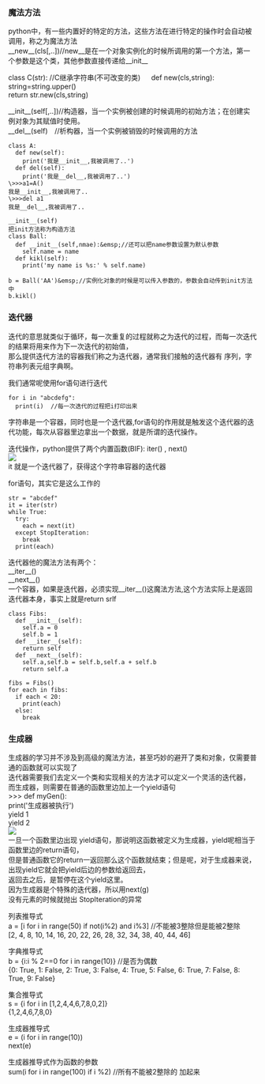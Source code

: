 ### 魔法方法  
python中，有一些内置好的特定的方法，这些方法在进行特定的操作时会自动被调用，称之为魔法方法  
\_\_new\_\_(cls[,..])//new__是在一个对象实例化的时候所调用的第一个方法，第一个参数是这个类，其他参数直接传递给__init__  

class C(str): //C继承字符串(不可改变的类)  
def new(cls,string):  
string=string.upper()  
return str.new(cls,string)  

\_\_init\_\_(self[,..])//构造器，当一个实例被创建的时候调用的初始方法；在创建实例对象为其赋值时使用。  
\_\_del\_\_(self) //析构器，当一个实例被销毁的时候调用的方法  

```
class A:  
  def new(self):  
    print('我是__init__,我被调用了..')  
  def del(self):  
    print('我是__del__,我被调用了..')  
\>>>a1=A()  
我是__init__,我被调用了..  
\>>>del a1  
我是__del__,我被调用了..  
```

```
__init__(self)  
把init方法称为构造方法  
class Ball:  
  def __init__(self,nmae):&emsp;//还可以把name参数设置为默认参数  
    self.name = name  
  def kikl(self):  
    print('my name is %s:' % self.name)  

b = Ball('AA')&emsp;//实例化对象的时候是可以传入参数的，参数会自动传到init方法中  
b.kikl()  
```

### 迭代器  
迭代的意思就类似于循环，每一次重复的过程就称之为迭代的过程，而每一次迭代的结果将用来作为下一次迭代的初始值，  
那么提供迭代方法的容器我们称之为迭代器，通常我们接触的迭代器有 序列，字符串列表元组字典啊。  

我们通常呢使用for语句进行迭代  
```
for i in "abcdefg":  
  print(i)  //每一次迭代的过程把i打印出来  
```
字符串是一个容器，同时也是一个迭代器,for语句的作用就是触发这个迭代器的迭代功能，每次从容器里边拿出一个数据，就是所谓的迭代操作。    

迭代操作，python提供了两个内置函数(BIF): iter()  , next()  
![](https://github.com/19969/python/blob/master/img/diedai.PNG)  
it 就是一个迭代器了，获得这个字符串容器的迭代器  


for语句，其实它是这么工作的
```
str = "abcdef"
it = iter(str)
while True:  
  try:
    each = next(it)
  except StopIteration:
    break
  print(each)
```

迭代器他的魔法方法有两个：  
\_\_iter\_\_()  
\_\_next\_\_()  
一个容器，如果是迭代器，必须实现__iter__()这魔法方法,这个方法实际上是返回迭代器本身，事实上就是return srlf  

```
class Fibs:
  def __init__(self):
    self.a = 0
    self.b = 1
  def __iter__(self):
    return self
  def __next__(self):
    self.a,self.b = self.b,self.a + self.b
    return self.a
    
fibs = Fibs()
for each in fibs:
  if each < 20:
    print(each)
  else:
    break
```


### 生成器  
生成器的学习并不涉及到高级的魔法方法，甚至巧妙的避开了类和对象，仅需要普通的函数就可以实现了  
迭代器需要我们去定义一个类和实现相关的方法才可以定义一个灵活的迭代器，  
而生成器，则需要在普通的函数里边加上一个yield语句  
\>>> def myGen():  
  print('生成器被执行')  
  yield 1  
  yield 2  
![](https://github.com/19969/python/blob/master/img/%E7%94%9F%E6%88%90%E5%99%A8.PNG)  
一旦一个函数里边出现 yield语句，那说明这函数被定义为生成器，yield呢相当于函数里边的return语句，  
但是普通函数它的return一返回那么这个函数就结束；但是呢，对于生成器来说，出现yield它就会把yield后边的参数给返回去，  
返回去之后，是暂停在这个yield这里。  
因为生成器是个特殊的迭代器，所以用next(g)  
没有元素的时候就抛出 StopIteration的异常  

  
列表推导式  
a = [i for i in range(50) if not(i%2) and i%3]   //不能被3整除但是能被2整除  
[2, 4, 8, 10, 14, 16, 20, 22, 26, 28, 32, 34, 38, 40, 44, 46]  

字典推导式  
b = {i:i % 2==0 for i in range(10)}  //是否为偶数  
{0: True, 1: False, 2: True, 3: False, 4: True, 5: False, 6: True, 7: False, 8: True, 9: False}  

集合推导式  
s = {i for i in [1,2,4,4,6,7,8,0,2]}  
{1,2,4,6,7,8,0}  


生成器推导式  
e = (i for i in range(10))  
next(e)  

生成器推导式作为函数的参数  
sum(i for i in range(100) if i %2)   //所有不能被2整除的 加起来  




























